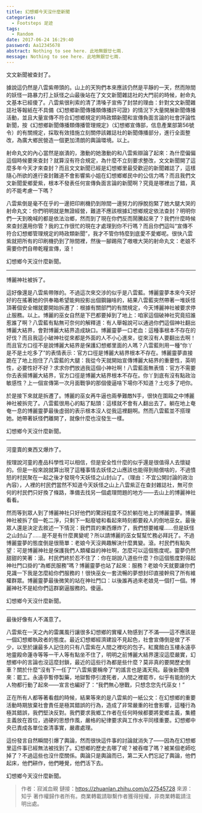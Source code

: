 ```yaml
---
title: 幻想鄉今天沒什麼新聞
categories:
  - Footsteps 足迹
tags:
  - Random
date: 2017-06-24 16:29:40
password: Aa12345678
abstract: Nothing to see here. 此地無銀廿七兩.
message: Nothing to see here. 此地無銀廿七兩.
---
```

文文新聞被查封了。

據說這仍然是八雲紫帶頭的。山上的天狗們本來應該仍然是平靜的一天，然而隙間的妖怪一路暴力打上妖怪之山最後站在了文文新聞雜誌社的大門前的時候，射命丸文基本已經傻了。八雲紫很利索的清了清嗓子宣佈了封禁的理由：針對文文新聞雜誌社等報紙在不具備《幻想鄉新聞傳播類傳播許可證》的情況下大量開展新聞傳播活動，並且大量宣傳不符合幻想鄉規定的時政類新聞和宣傳負面言論的社會評論性新聞，按《幻想鄉新聞傳播類傳播管理規定》（幻想鄉宣傳部，信息產業部第56號令）的有關規定，採取有效措施立刻關停該雜誌社的新聞傳播部分，進行全面整改，為廣大鄉民營造一個更加清朗的輿論環境。以上。

射命丸文的內心當然是崩潰的，激動的她激動的和八雲紫辯論了起來：為什麼偏偏這個時候要來查封？就算沒有符合規定，為什麼不立刻要求整改，文文新聞開了這麼多年今天才來查封？而且文文新聞已經是幻想鄉里最受歡迎的新聞雜誌了，這樣隨心所欲的進行查封難道不會影響紫小姐在幻想鄉鄉民中的公信力嗎？而且我們文文新聞愛鄉愛紫，根本不發表任何宣傳負面言論的新聞啊？究竟是哪裡出了錯，真的不能考慮一下嗎？

八雲紫倒是毫不在乎的一邊把印刷機扔到隙間一邊努力的掙脫抱緊了她大腿大哭的射命丸文：你們明明就是無證經營，難道不應該根據幻想鄉規定依法查封？明明你們一天到晚喊的都是依法治鄉，然而到了現在你們反而鬧騰起來了？我們什麼時候來查封還用你管？我的工作很忙的現在才處理到你不行嗎？而且你們這叫“宣傳不符合幻想鄉管理規定的時政類新聞”，我才不管你特麼到底愛不愛鄉呢。很快八雲紫就把所有的印刷機扔到了隙間裡，然後一腳踢飛了嗷嗷大哭的射命丸文：老娘不需要你們自帶乾糧宣傳，滾！

幻想鄉今天沒什麼新聞。

<hr />

博麗神社被拆了。

這好像還是八雲紫帶隊的。不過這次來交涉的似乎是八雲藍。博麗靈夢本來今天好好的在搖著她的供奉箱希望能夠投影出個鋼鏰啥的，結果八雲藍突然帶著一堆妖怪頂著個安全帽就要開始拆遷了：根據有關部門的有關規定，今天博麗神社被要求停止服務。以上。博麗的巫女自然是下巴都要掉到了地上：咱家這個破神社究竟招誰惹誰了啊？八雲藍有點無可奈何的解釋道：有人舉報說可以通過你們這個神社翻出博麗大結界，會對博麗大結界造成缺口。博麗靈夢一口老血：這種事根本不存在的好伐？而且我這小破神社從來都是外面的人不小心進來，從來沒有人要翻出去啊！而且官方口徑不是說博麗大結界是保護幻想鄉里面的人嗎？八雲藍則用一種“你丫是不是土吃多了”的表情表示：官方口徑是博麗大結界根本不存在。博麗靈夢直接跪在了地上抱住了八雲藍的大腿：我從今天就開始宣傳博麗大結界的重要性，英明性，必要性好不好？求求你們放過我這個小神社啊！八雲藍面無表情：官方不需要你去表揚博麗大結界，官方口徑是博麗大結界根本不存在。你丫到底有沒有點政治敏感性？上一個宣傳第一次月面戰爭的那個傻逼啥下場你不知道？土吃多了吧你。

於是接下來就是拆遷了。博麗的巫女再牛逼也兩拳難敵N手，很快在圍毆之中博麗神社被拆完了。八雲藍很用心的點了點頭：這樣就不會有人翻出去了。躺在地上奄奄一息的博麗靈夢最後虛弱的表示根本沒人從我這裡翻啊。然而八雲藍並不搭理她。她帶著妖怪們離開了，就像什麼也沒發生一樣。

幻想鄉今天沒什麼新聞。

<hr />

河童賣的東西又爆炸了。

按理說河童的產品科學性可以相信，但是安全性什麼的似乎還是很值得人去懷疑的。但是一般來說就算出現了這種事情去妖怪之山應該也能得到賠償啥的，不過憤怒的村民聚在一起之後才發現今天妖怪之山封山了。（理由：不宜公開討論的政治內容），人裡的村民們當然不知道今天妖怪之山上八雲紫正在查封雜誌社，無可奈何的村民們只好換了條路，準備去找另一個處理問題的地方——去山上的博麗神社看看。

然而等到眾人到了博麗神社只好他們的驚訝程度不亞於躺在地上的博麗靈夢。博麗神社被拆了個一乾二淨，只剩下一點廢墟和看起來時刻都要殺人的倒地巫女。最後眾人還是決定去敘述一下情況：我們買的東西爆炸了，我們想要維權……但是妖怪之山封山了……是不是有什麼異變呢？所以請博麗的巫女幫幫忙務必拜託了。不過博麗靈夢的態度倒是很簡單：老娘今天沒興趣解決什麼異變。滾。村民們有點失望：可是博麗神社是保護我們人類權益的神社啊，怎麼可以這個態度呢。靈夢仍然甜甜的笑著：滾。村民們終於忍不住了：你在胡說八道些什麼？你這個態度對得起神社門口掛的“為鄉民服務”嗎？博麗靈夢也站了起來：服務？老娘今天就要讓你們見識一下我是怎麼給你們服務的！很快巫女一套流暢的夢想封印直接幹飛了所有維權群眾。博麗靈夢最後微笑的站在神社門口：以後誰再過來老娘見一個打一個。博麗神社不是給你們這群窮逼服務的。傻逼。

幻想鄉今天沒什麼新聞。

<hr />

最後好像有人不滿意了。

八雲紫在一天之內的雷厲風行讓很多幻想鄉的實權人物感到了不滿——這不應該是一個幻想鄉執政者的態度。最近幻想鄉經濟建設不見起色，社會宣傳倒是做了不少，以至於讓最多人記住的只有八雲紫在人間之裡吃的包子。紅魔館白玉樓永遠亭地靈殿命蓮寺等等一干人等有點坐不住了，明明之前博麗大結界還沒這麼嚴實，幻想鄉中的言論也沒這麼封鎖，最近的這些行為都是些什麼？莫非真的要開歷史倒車？關於什麼“沒有下一任了”“八雲紫要稱帝了”的謠言也是滿天飛。最後新聞傳來：罷工。永遠亭暫停製藥，地獄暫停引渡死者，人間之裡罷市，似乎有能耐的大人物都行動了起來——宣言也編好了：“我們無心戀戰，只想念您先代巫女！”

正在所有人都等著看戲的時候，結果等來的是八雲紫的一紙公文：在幻想鄉的重要活動時期放棄社會責任是極其錯誤的行為，造成了非常嚴重的社會影響，這種行為極其錯誤，我們堅決反對。我們要求我鄉工作者在任何時候都要將愛鄉主義，集體主義放在首位，過硬的思想作風，嚴格的紀律要求與工作水平同樣重要。幻想鄉中央已責成各單位查清事實，嚴肅處理。

這份發言自然瞬間引爆了輿論，然而很快這件事的討論就消失了——因為在幻想鄉里這件事已經無法被找到了。幻想鄉的歷史去哪了呢？被吞噬了嗎？被某個老師吃掉了？不過這些也沒什麼關係。輿論只是輿論而已，第二天人們忘記了輿論，他們起床，他們耕作，他們睡覺，他們活下去。

幻想鄉今天沒什麼新聞。
> 作者：寂滅血覡
> 鏈接：<https://zhuanlan.zhihu.com/p/27545728>
> 來源：知乎
> 著作權歸作者所有。商業轉載請聯繫作者獲得授權，非商業轉載請注明出處。

